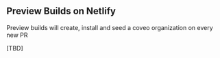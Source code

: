 Preview Builds on Netlify
---

Preview builds will create, install and seed a coveo organization on every new PR

[TBD]
